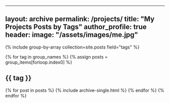 ---
layout: archive
permalink: /projects/
title: "My Projects Posts by Tags"
author_profile: true
header:
  image: "/assets/images/me.jpg"
----

(% include group-by-array collection=site.posts field="tags" %}

{% for tag in group_names %}
  {% assign posts = group_items[forloop.index0] %}
  <h2 id="{{ tag | slugify }}" 
      class="archive__subtitle">{{ tag }}
  </h2>
  {% for post in posts %}
     {% include archive-single.html %}
  {% endfor %}
{% endfor %}